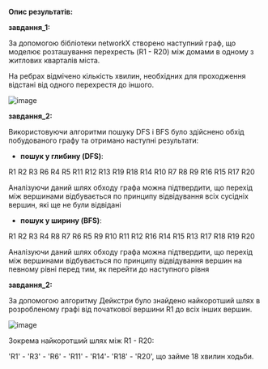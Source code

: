 **Опис результатів:**

**завдання_1:**

За допомогою бібліотеки networkX створено наступний граф, що моделює 
розташування перехресть (R1 - R20) між домами в одному з житлових кварталів міста.

На ребрах відмічено кількість хвилин, необхідних для проходження відстані від одного перехрестя до іншого. 

![image](https://github.com/yanamud/goit-algo-hw-06/assets/136761283/473966ab-43a5-4c5e-aa87-4d52eddfb48d)

**завдання_2:**

Використовуючи алгоритми пошуку DFS і BFS було здійснено обхід побудованого графу та отримано наступні результати:

- **пошук у глибину (DFS)**:
  
R1 R2 R3 R6 R4 R5 R11 R12 R13 R19 R18 R14 R10 R7 R8 R9 R16 R15 R17 R20 

Аналізуючи даний шлях обходу графа можна підтвердити, що перехід між вершинами відбувається по принципу 
відвідування всіх сусідніх вершин, які ще не були відвідані

- **пошук у ширину (BFS)**:
  
R1 R2 R3 R4 R8 R7 R6 R5 R9 R10 R11 R12 R16 R14 R15 R13 R17 R18 R19 R20

Аналізуючи даний шлях обходу графа можна підтвердити, що перехід між вершинами відбувається по принципу 
відвідування вершин на певному рівні перед тим, як перейти до наступного рівня

**завдання_2:**

За допомогою алгоритму Дейкстри було знайдено найкоротший шлях в розробленому графі від початкової вершини R1
до всіх інших вершин. 

![image](https://github.com/yanamud/goit-algo-hw-06/assets/136761283/60c7d952-8034-47ce-a5f0-1b5938f2397c)



Зокрема найкоротший шлях між R1 - R20:

'R1' - 'R3' - 'R6' - 'R11' - 'R14'- 'R18' - 'R20', що займе 18 хвилин ходьби.
